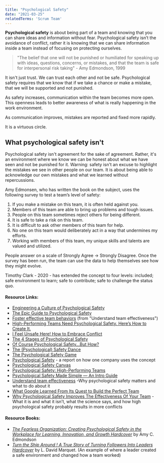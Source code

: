```yaml
---
title: "Psychological Safety"
date: "2021-03-25"
relatedTerms: 'Scrum Team'
---
```


**Psychological safety** is about being part of a team and knowing that you can share ideas and information without fear. Psychological safety isn’t the avoidance of conflict, rather it is knowing that we can share information inside a team instead of focusing on protecting ourselves.

> "The belief that one will not be punished or humiliated for speaking up with ideas, questions, concerns, or mistakes, and that the team is safe for interpersonal risk taking" - Amy Edmondson, 1999

It isn't just trust. We can trust each other and not be safe. Psychological safety requires that we know that if we take a chance or make a mistake, that we will be supported and not punished.

As safety increases, communication within the team becomes more open. This openness leads to better awareness of what is really happening in the work environment.

As communication improves, mistakes are reported and fixed more rapidly.

It is a virtuous circle.

## What psychological safety isn't

Psychological safety isn't agreement for the sake of agreement. Rather, it's an environment where we know we can be honest about what we have seen and not be punished for it. Warning: safety isn't an excuse to highlight the mistakes we see in other people on our team. It is about being able to acknowledge our own mistakes and what we learned without repercussions.

Amy Edmonsen, who has written the book on the subject, uses the following survey to test a team’s level of safety:

1. If you make a mistake on this team, it is often held against you.
2. Members of this team are able to bring up problems and tough issues.
3. People on this team sometimes reject others for being different.
4. It is safe to take a risk on this team.
5. It is difficult to ask other members of this team for help.
6. No one on this team would deliberately act in a way that undermines my efforts.
7. Working with members of this team, my unique skills and talents are valued and utilized.

People answer on a scale of Strongly Agree -> Strongly Disagree. Once the survey has been run, the team can use the data to help themselves see how they might evolve.

Timothy Clark - 2020 - has extended the concept to four levels: included; safe environment to learn; safe to contribute; safe to challenge the status quo.

#### Resource Links:

- [Engineering a Culture of Psychological Safety](https://blog.intercom.com/psychological-safety/)
- [The Epic Guide to Psychological Safety](https://www.linkedin.com/pulse/epic-guide-psychological-safety-michael-de-la-maza-phd-cec/)
- [Foster effective team behaviors](https://rework.withgoogle.com/en/guides/understanding-team-effectiveness#foster-effective-team-behaviors) (from "Understand team effectiveness")
- [High-Performing Teams Need Psychological Safety. Here’s How to Create It.](https://hbr.org/2017/08/high-performing-teams-need-psychological-safety-heres-how-to-create-it)
- [I Feel Unsafe Here! How to Embrace Conflict](https://kasperowski.com/i-feel-unsafe-here/)
- [The 4 Stages of Psychological Safety](https://www.infoq.com/articles/book-stages-psychological-safety/)
- [Of Course Psychological Safety…But How?](https://medium.com/@johnpcutler/of-course-psychological-safety-but-how-21adb8d97ba7)
- [The (Psychological) Safety Dance](https://hackernoon.com/the-psychological-safety-dance-9913745d7d8)
- [The Psychological Safety Game](https://agilepeople.com/psysafegame/)
- [Psychological Safety](https://medium.com/ingeniouslysimple/psychological-safety-16c6977dbaa4) - a report on how one company uses the concept
- [Psychological Safety Canvas](https://www.thevisualfacilitator.co.uk/blog/psychological-safety-canvas)
- [Psychological Safety: High-Performing Teams](https://psychsafety.co.uk/high-performing-teams/)
- [Psychological Safety Made Simple — An Intro Guide](https://www.fearlessculture.design/blog-posts/high-performing-teams-need-psychological-safety)
- [Understand team effectiveness](https://rework.withgoogle.com/en/guides/understanding-team-effectiveness#introduction) -Why psychological safety matters and what to do about it
- [What Google Learned From Its Quest to Build the Perfect Team](https://www.nytimes.com/2016/02/28/magazine/what-google-learned-from-its-quest-to-build-the-perfect-team.html)
- [Why Psychological Safety Improves The Effectiveness Of Your Team](https://medium.com/the-liberators/why-psychological-safety-improves-the-effectiveness-of-your-team-7592d76f3c9b) - What it is and what it isn’t, what the science says, and how high psychological safety probably results in more conflicts

#### Resource Books:

- [_The Fearless Organization: Creating Psychological Safety in the Workplace for Learning, Innovation, and Growth Hardcover_](https://www.amazon.ca/Fearless-Organization-Psychological-Workplace-Innovation/dp/1119477247/&tag=notesfromatoo-20) by Amy C. Edmondson
- [_Turn the Ship Around ! A True Story of Turning Followers Into Leaders Hardcover_](https://www.amazon.ca/Around-Story-Turning-Followers-Leaders/dp/1591846404/&tag=notesfromatoo-20) by L. David Marquet. (An example of where a leader created a safe environment and changed how a team worked)

